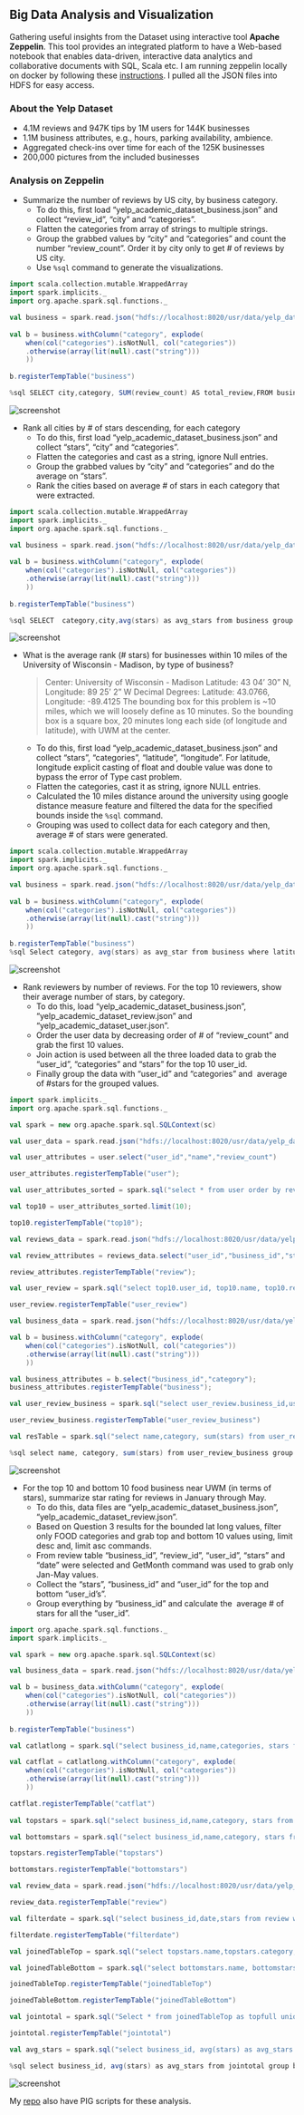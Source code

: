 ## Big Data Analysis and Visualization
Gathering useful insights from the Dataset using interactive tool **Apache Zeppelin**. This tool provides an integrated platform to have a Web-based notebook that enables data-driven, interactive data analytics and collaborative documents with SQL, Scala etc. 
I am running zeppelin locally on docker by following these [instructions](https://github.com/dylanmei/docker-zeppelin). I pulled all the JSON files into HDFS for easy access.

### About the Yelp Dataset
- 4.1M reviews and 947K tips by 1M users for 144K businesses
- 1.1M business attributes, e.g., hours, parking availability, ambience.
- Aggregated check-ins over time for each of the 125K businesses
- 200,000 pictures from the included businesses

### Analysis on Zeppelin
- Summarize the number of reviews by US city, by business category.
	- To do this, first load “yelp_academic_dataset_business.json” and collect “review_id”, “city” and “categories”. 
	- Flatten the categories from array of strings to multiple strings. 
	- Group the grabbed values by “city” and “categories” and count the number “review_count”. Order it by city only to get # of reviews by US city.
	- Use `%sql` command to generate the visualizations.
	
```scala
import scala.collection.mutable.WrappedArray
import spark.implicits._
import org.apache.spark.sql.functions._

val business = spark.read.json("hdfs://localhost:8020/usr/data/yelp_dataset_challenge_round9/yelp_academic_dataset_business.json")
 
val b = business.withColumn("category", explode(
    when(col("categories").isNotNull, col("categories"))
    .otherwise(array(lit(null).cast("string")))
    ))
    
b.registerTempTable("business")

%sql SELECT city,category, SUM(review_count) AS total_review,FROM business group by category,city order by city

```

![screenshot](screenshots/Ques1_zepcode1.png)

- Rank all cities by # of stars descending, for each category
	- To do this, first load “yelp_academic_dataset_business.json” and collect “stars”, “city” and “categories”.
	- Flatten the categories and cast as a string, ignore Null entries.
	- Group the grabbed values by “city” and “categories” and do the average on “stars”.
	- Rank the cities based on average # of stars in each category that were extracted.
```scala
import scala.collection.mutable.WrappedArray
import spark.implicits._
import org.apache.spark.sql.functions._

val business = spark.read.json("hdfs://localhost:8020/usr/data/yelp_dataset_challenge_round9/yelp_academic_dataset_business.json")
 
val b = business.withColumn("category", explode(
    when(col("categories").isNotNull, col("categories"))
    .otherwise(array(lit(null).cast("string")))
    ))
    
b.registerTempTable("business")

%sql SELECT  category,city,avg(stars) as avg_stars from business group by category,city order by category asc, avg_stars desc;

```

![screenshot](screenshots/Ques2_zepresult1.png)

- What is the average rank (# stars) for businesses within 10 miles of the University of Wisconsin - Madison, by type of business?
	>Center: University of Wisconsin - Madison
	>Latitude: 43 04’ 30” N, Longitude: 89 25’ 2” W
	>Decimal Degrees: Latitude: 43.0766, Longitude: -89.4125
	>The bounding box for this problem is ~10 miles, which we will loosely define as 10 minutes. So the bounding box is a square box, 20 minutes long each side (of longitude and latitude), with UWM at the center.

	- To do this, first load “yelp_academic_dataset_business.json” and collect “stars”, “categories”, “latitude”, “longitude”. For latitude, longitude explicit casting of float and double value was done to bypass the error of Type cast problem. 
	- Flatten the categories, cast it as string, ignore NULL entries.
	- Calculated the 10 miles distance around the university using google distance measure feature and filtered the data for the specified bounds inside the `%sql` command.
	- Grouping was used to collect data for each category and then, average # of stars were generated.
	
```scala
import scala.collection.mutable.WrappedArray
import spark.implicits._
import org.apache.spark.sql.functions._

val business = spark.read.json("hdfs://localhost:8020/usr/data/yelp_dataset_challenge_round9/yelp_academic_dataset_business.json")
 
val b = business.withColumn("category", explode(
    when(col("categories").isNotNull, col("categories"))
    .otherwise(array(lit(null).cast("string")))
    ))
    
b.registerTempTable("business")
%sql Select category, avg(stars) as avg_star from business where latitude < 43.22145313 AND longitude < -89.21487592 AND latitude > 42.93172719 AND longitude > -89.61009908 group by category order by category;

```

![screenshot](screenshots/Quest3_zepresult.png)

- Rank reviewers by number of reviews. For the top 10 reviewers, show their average number of stars, by category.
	- To do this, load “yelp_academic_dataset_business.json”, “yelp_academic_dataset_review.json” and “yelp_academic_dataset_user.json”.
	- Order the user data by decreasing order of # of “review_count” and grab the first 10 values.
	- Join action is used between all the three loaded data to grab the “user_id”, “categories” and “stars” for the top 10 user_id.
	- Finally group the data with “user_id” and “categories” and ​ average of #stars for the grouped values.
```scala
import spark.implicits._
import org.apache.spark.sql.functions._

val spark = new org.apache.spark.sql.SQLContext(sc)

val user_data = spark.read.json("hdfs://localhost:8020/usr/data/yelp_dataset_challenge_round9/yelp_academic_dataset_user.json")

val user_attributes = user.select("user_id","name","review_count")

user_attributes.registerTempTable("user");

val user_attributes_sorted = spark.sql("select * from user order by review_count desc");

val top10 = user_attributes_sorted.limit(10);

top10.registerTempTable("top10");

val reviews_data = spark.read.json("hdfs://localhost:8020/usr/data/yelp_dataset_challenge_round9/yelp_academic_dataset_review.json")

val review_attributes = reviews_data.select("user_id","business_id","stars")

review_attributes.registerTempTable("review");

val user_review = spark.sql("select top10.user_id, top10.name, top10.review_count, review.business_id, review.stars from top10 JOIN review on top10.user_id=review.user_id")

user_review.registerTempTable("user_review")

val business_data = spark.read.json("hdfs://localhost:8020/usr/data/yelp_dataset_challenge_round9/yelp_academic_dataset_business.json")

val b = business.withColumn("category", explode(
    when(col("categories").isNotNull, col("categories"))
    .otherwise(array(lit(null).cast("string")))
    ))

val business_attributes = b.select("business_id","category");
business_attributes.registerTempTable("business");

val user_review_business = spark.sql("select user_review.business_id,user_review.name,user_review.stars,business.category from user_review JOIN business on user_review.business_id = business.business_id");

user_review_business.registerTempTable("user_review_business")

val resTable = spark.sql("select name,category, sum(stars) from user_review_business group by name,category")

%sql select name, category, sum(stars) from user_review_business group by name,category

```

![screenshot](screenshots/Ques4_zepcode.png)

- For the top 10 and bottom 10 food business near UWM (in terms of stars), summarize star rating for reviews in January through May.
	- To do this, data files are “yelp_academic_dataset_business.json”, “yelp_academic_dataset_review.json”.
	- Based on Question 3 results for the bounded lat long values, filter only FOOD categories and grab top and bottom 10 values using, limit desc and, limit asc commands.
	- From review table “business_id”, “review_id”, “user_id”, “stars” and “date” were selected and GetMonth command was used to grab only Jan-May values.
	- Collect the “stars”, “business_id” and “user_id” for the top and bottom “user_id’s”.
	- Group everything by “business_id” and calculate the ​ average # of stars for all the “user_id”.
```scala
import org.apache.spark.sql.functions._
import spark.implicits._

val spark = new org.apache.spark.sql.SQLContext(sc)

val business_data = spark.read.json("hdfs://localhost:8020/usr/data/yelp_dataset_challenge_round9/yelp_academic_dataset_business.json")

val b = business_data.withColumn("category", explode(
    when(col("categories").isNotNull, col("categories"))
    .otherwise(array(lit(null).cast("string")))
    ))
    
b.registerTempTable("business")

val catlatlong = spark.sql("select business_id,name,categories, stars from business where latitude >= 42.908333 AND latitude <= 43.241667 AND longitude >= -89.583889 AND longitude <= -89.250556 AND category == 'Food'");

val catflat = catlatlong.withColumn("category", explode(
    when(col("categories").isNotNull, col("categories"))
    .otherwise(array(lit(null).cast("string")))
    ))

catflat.registerTempTable("catflat")	
	
val topstars = spark.sql("select business_id,name,category, stars from catflat order by stars desc limit 10")

val bottomstars = spark.sql("select business_id,name,category, stars from catflat order by stars asc limit 10")

topstars.registerTempTable("topstars")

bottomstars.registerTempTable("bottomstars")

val review_data = spark.read.json("hdfs://localhost:8020/usr/data/yelp_dataset_challenge_round9/yelp_academic_dataset_review.json")

review_data.registerTempTable("review")

val filterdate = spark.sql("select business_id,date,stars from review where month(date)>=1 and month(date)<=5")

filterdate.registerTempTable("filterdate")

val joinedTableTop = spark.sql("select topstars.name,topstars.category, topstars.business_id, filterdate.date, filterdate.stars from topstars INNER JOIN filterdate on topstars.business_id = filterdate.business_id")

val joinedTableBottom = spark.sql("select bottomstars.name, bottomstars.category, bottomstars.business_id, filterdate.date, filterdate.stars from bottomstars INNER JOIN filterdate on bottomstars.business_id = filterdate.business_id")

joinedTableTop.registerTempTable("joinedTableTop")

joinedTableBottom.registerTempTable("joinedTableBottom")

val jointotal = spark.sql("Select * from joinedTableTop as topfull union Select * from joinedTableBottom as bottomfull")

jointotal.registerTempTable("jointotal")

val avg_stars = spark.sql("select business_id, avg(stars) as avg_stars from jointotal group by business_id")

%sql select business_id, avg(stars) as avg_stars from jointotal group by business_id

```
![screenshot](screenshots/Ques1_zepcode1.png)

My [repo](https://github.com/shaivikochar/YelpDataset) also have PIG scripts for these analysis. 
